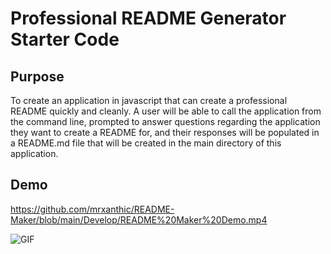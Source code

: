 # Professional README Generator Starter Code

## Purpose
To create an application in javascript that can create a professional README quickly and cleanly. A user will be able to call the application from the command line, 
prompted to answer questions regarding the application they want to create a README for, and their responses will be populated in a README.md file that will be 
created in the main directory of this application.

## Demo

https://github.com/mrxanthic/README-Maker/blob/main/Develop/README%20Maker%20Demo.mp4

![GIF](https://github.com/mrxanthic/README-Maker/blob/main/Develop/README%20Maker%20Demo%20GIF.gif)
